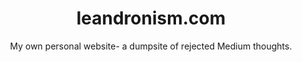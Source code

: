 <!--suppress HtmlDeprecatedAttribute -->
<div align="center">
  <h1>leandronism.com</h1>
  <p>My own personal website- a dumpsite of rejected Medium thoughts.</p>
</div>

